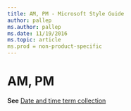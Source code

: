 ```yaml
---
title: AM, PM - Microsoft Style Guide
author: pallep
ms.author: pallep
ms.date: 11/19/2016
ms.topic: article
ms.prod = non-product-specific
---
```


# AM, PM

**See** [Date and time term collection](/style-guide/a-z-word-list-term-collections/term-collections/date-time-terms "Click to ope Date and time term collection.")
